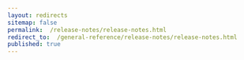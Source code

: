 ```yaml
---
layout: redirects
sitemap: false
permalink:  /release-notes/release-notes.html
redirect_to:  /general-reference/release-notes/release-notes.html
published: true
---
```


<!-- Make this a redirect topic -->
